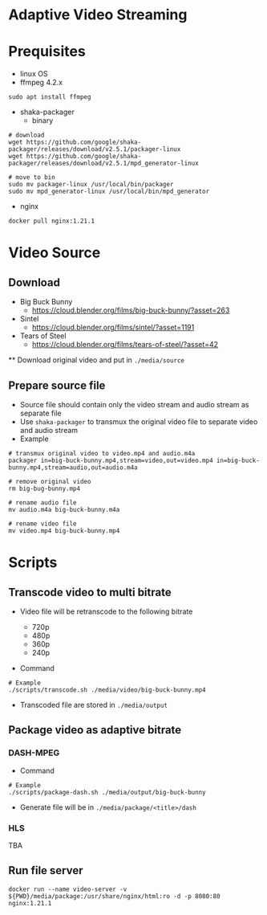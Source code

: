 # Adaptive Video Streaming

# Prequisites
- linux OS
- ffmpeg 4.2.x
```
sudo apt install ffmpeg
```
- shaka-packager
    - binary
```
# download
wget https://github.com/google/shaka-packager/releases/download/v2.5.1/packager-linux
wget https://github.com/google/shaka-packager/releases/download/v2.5.1/mpd_generator-linux

# move to bin
sudo mv packager-linux /usr/local/bin/packager
sudo mv mpd_generator-linux /usr/local/bin/mpd_generator
```
- nginx
```
docker pull nginx:1.21.1
```

# Video Source
## Download
- Big Buck Bunny
    - https://cloud.blender.org/films/big-buck-bunny/?asset=263
- Sintel
    - https://cloud.blender.org/films/sintel/?asset=1191
- Tears of Steel
    - https://cloud.blender.org/films/tears-of-steel/?asset=42

** Download original video and put in `./media/source`

## Prepare source file
- Source file should contain only the video stream and audio stream as separate file
- Use `shaka-packager` to transmux the original video file to separate video and audio stream
- Example
```
# transmux original video to video.mp4 and audio.m4a
packager in=big-buck-bunny.mp4,stream=video,out=video.mp4 in=big-buck-bunny.mp4,stream=audio,out=audio.m4a

# remove original video
rm big-bug-bunny.mp4

# rename audio file
mv audio.m4a big-buck-bunny.m4a

# rename video file
mv video.mp4 big-buck-bunny.mp4
```

# Scripts
## Transcode video to multi bitrate
- Video file will be retranscode to the following bitrate
    - 720p
    - 480p
    - 360p
    - 240p

- Command
```
# Example
./scripts/transcode.sh ./media/video/big-buck-bunny.mp4
```
- Transcoded file are stored in `./media/output`

## Package video as adaptive bitrate
### DASH-MPEG
- Command
```
# Example
./scripts/package-dash.sh ./media/output/big-buck-bunny
```
- Generate file will be in `./media/package/<title>/dash`

### HLS
TBA

## Run file server
```
docker run --name video-server -v ${PWD}/media/package:/usr/share/nginx/html:ro -d -p 8080:80 nginx:1.21.1
```